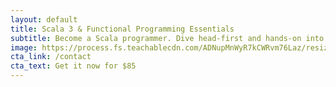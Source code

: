 ```yaml
---
layout: default
title: Scala 3 & Functional Programming Essentials
subtitle: Become a Scala programmer. Dive head-first and hands-on into the fundamentals of Scala and functional programming.
image: https://process.fs.teachablecdn.com/ADNupMnWyR7kCWRvm76Laz/resize=width:705/https://www.filepicker.io/api/file/RvxMhRHKTY6wDoHGZepd
cta_link: /contact
cta_text: Get it now for $85
---
```


